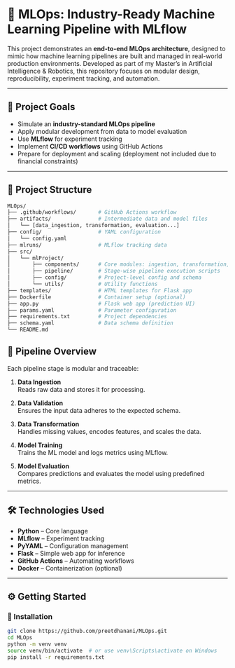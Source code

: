 # 🧠 MLOps: Industry-Ready Machine Learning Pipeline with MLflow

This project demonstrates an **end-to-end MLOps architecture**, designed to mimic how machine learning pipelines are built and managed in real-world production environments. Developed as part of my Master’s in Artificial Intelligence & Robotics, this repository focuses on modular design, reproducibility, experiment tracking, and automation.

---

## 🚀 Project Goals

- Simulate an **industry-standard MLOps pipeline**
- Apply modular development from data to model evaluation
- Use **MLflow** for experiment tracking
- Implement **CI/CD workflows** using GitHub Actions
- Prepare for deployment and scaling (deployment not included due to financial constraints)

---


## 🧱 Project Structure

```bash
MLOps/
├── .github/workflows/       # GitHub Actions workflow
├── artifacts/               # Intermediate data and model files
│   └── [data_ingestion, transformation, evaluation...]
├── config/                  # YAML configuration
│   └── config.yaml
├── mlruns/                  # MLflow tracking data
├── src/
│   └── mlProject/
│       ├── components/      # Core modules: ingestion, transformation, trainer
│       ├── pipeline/        # Stage-wise pipeline execution scripts
│       ├── config/          # Project-level config and schema
│       └── utils/           # Utility functions
├── templates/               # HTML templates for Flask app
├── Dockerfile               # Container setup (optional)
├── app.py                   # Flask web app (prediction UI)
├── params.yaml              # Parameter configuration
├── requirements.txt         # Project dependencies
├── schema.yaml              # Data schema definition
└── README.md


```

## 🔄 Pipeline Overview

Each pipeline stage is modular and traceable:

1. **Data Ingestion**  
   Reads raw data and stores it for processing.

2. **Data Validation**  
   Ensures the input data adheres to the expected schema.

3. **Data Transformation**  
   Handles missing values, encodes features, and scales the data.

4. **Model Training**  
   Trains the ML model and logs metrics using MLflow.

5. **Model Evaluation**  
   Compares predictions and evaluates the model using predefined metrics.

---

## 🛠️ Technologies Used

- **Python** – Core language
- **MLflow** – Experiment tracking
- **PyYAML** – Configuration management
- **Flask** – Simple web app for inference
- **GitHub Actions** – Automating workflows
- **Docker** – Containerization (optional)

---

## ⚙️ Getting Started

### 🔧 Installation

```bash
git clone https://github.com/preetdhanani/MLOps.git
cd MLOps
python -m venv venv
source venv/bin/activate  # or use venv\Scripts\activate on Windows
pip install -r requirements.txt
